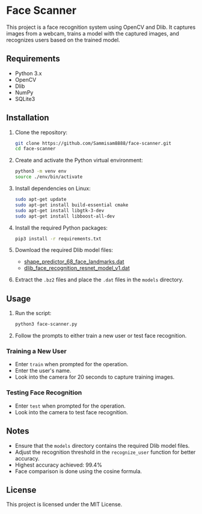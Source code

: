 # Face Scanner

This project is a face recognition system using OpenCV and Dlib. It captures images from a webcam, trains a model with the captured images, and recognizes users based on the trained model.

## Requirements

- Python 3.x
- OpenCV
- Dlib
- NumPy
- SQLite3

## Installation

1. Clone the repository:
   ```sh
   git clone https://github.com/Sammisam8888/face-scanner.git
   cd face-scanner
   ```

2. Create and activate the Python virtual environment:
   ```sh
   python3 -m venv env
   source ./env/bin/activate
   ```

3. Install dependencies on Linux:
   ```sh
   sudo apt-get update
   sudo apt-get install build-essential cmake
   sudo apt-get install libgtk-3-dev
   sudo apt-get install libboost-all-dev
   ```

4. Install the required Python packages:
   ```sh
   pip3 install -r requirements.txt
   ```

5. Download the required Dlib model files:
   - [shape_predictor_68_face_landmarks.dat](http://dlib.net/files/shape_predictor_68_face_landmarks.dat.bz2)
   - [dlib_face_recognition_resnet_model_v1.dat](http://dlib.net/files/dlib_face_recognition_resnet_model_v1.dat.bz2)

6. Extract the `.bz2` files and place the `.dat` files in the `models` directory.

## Usage

1. Run the script:
   ```sh
   python3 face-scanner.py
   ```

2. Follow the prompts to either train a new user or test face recognition.

### Training a New User

- Enter `train` when prompted for the operation.
- Enter the user's name.
- Look into the camera for 20 seconds to capture training images.

### Testing Face Recognition

- Enter `test` when prompted for the operation.
- Look into the camera to test face recognition.

## Notes

- Ensure that the `models` directory contains the required Dlib model files.
- Adjust the recognition threshold in the `recognize_user` function for better accuracy.
- Highest accuracy achieved: 99.4%
- Face comparison is done using the cosine formula.

## License

This project is licensed under the MIT License.